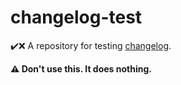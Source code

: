 # changelog-test

✔️❌ A repository for testing [changelog](https://github.com/gluons/changelog).

**⚠️ Don't use this. It does nothing.**